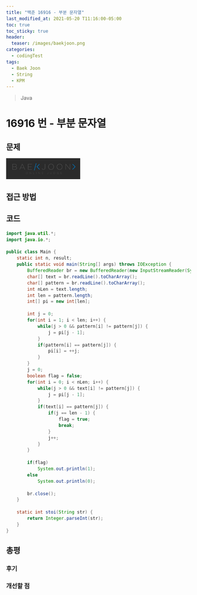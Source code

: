```yaml
---
title: "백준 16916 - 부분 문자열"
last_modified_at: 2021-05-20 T11:16:00-05:00
toc: true
toc_sticky: true
header:
  teaser: /images/baekjoon.png
categories:
  - codingTest
tags:
  - Baek Joon
  - String
  - KPM
---
```


> Java

# 16916 번 - 부분 문자열

## 문제

[<img src="/images/baekjoon.png" width="40%" height="40%">](https://www.acmicpc.net/problem/16916)

## 접근 방법

## 코드

```java
import java.util.*;
import java.io.*;

public class Main {
	static int n, result;
	public static void main(String[] args) throws IOException {
		BufferedReader br = new BufferedReader(new InputStreamReader(System.in));
    	char[] text = br.readLine().toCharArray();
    	char[] pattern = br.readLine().toCharArray();
    	int nLen = text.length;
    	int len = pattern.length;
    	int[] pi = new int[len];

    	int j = 0;
    	for(int i = 1; i < len; i++) {
    		while(j > 0 && pattern[i] != pattern[j]) {
    			j = pi[j - 1];
    		}
    		if(pattern[i] == pattern[j]) {
    			pi[i] = ++j;
    		}
    	}
    	j = 0;
    	boolean flag = false;
    	for(int i = 0; i < nLen; i++) {
    		while(j > 0 && text[i] != pattern[j]) {
    			j = pi[j - 1];
    		}
    		if(text[i] == pattern[j]) {
    			if(j == len - 1) {
    				flag = true;
    				break;
    			}
    			j++;
    		}
    	}

    	if(flag)
    		System.out.println(1);
    	else
    		System.out.println(0);

    	br.close();
	}

	static int stoi(String str) {
    	return Integer.parseInt(str);
    }
}
```

## 총평

### 후기

### 개선할 점

<!-- ★
<img src="/images/codingTest/bj/문제번호.PNG" width="40%" height="40%">

-->
